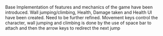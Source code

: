 Base Implementation of features and mechanics of the game have been introduced. Wall jumping/climbing, Health, Damage taken and Health UI have been created. Need to be further refined.
Movement keys control the character, wall jumping and climbing is done by the use of space bar to attach and then the arrow keys to redirect the next jump
